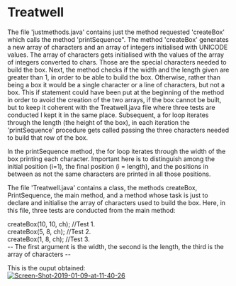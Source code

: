 # Treatwell

The file 'justmethods.java' contains just the method requested 'createBox' which calls the method 'printSequence". 
The method 'createBox' generates a new array of characters and an array of integers initialised with UNICODE values. The array of characters gets initialised with the values of the array of integers converted to chars. Those are the special characters needed to build the box. Next, the method checks if the width and the length given are greater than 1, in order to be able to build the box. Otherwise, rather than being a box it would be a single character or a line of characters, but not a box. 
This if statement could have been put at the beginning of the method in order to avoid the creation of the two arrays, if the box cannot be built, but to keep it coherent with the Treatwell.java file where three tests are conducted I kept it in the same place. Subsequent, a for loop iterates through the length (the height of the box), in each iteration the 'printSequence' procedure gets called passing the three characters needed to build that row of the box. 

In the printSequence method, the for loop iterates through the width of the box printing each character. Important here is to distinguish among the initial position (i=1), the final position (i = length), and the positions in between as not the same characters are printed in all those positions.

The file 'Treatwell.java' contains a class, the methods createBox, PrintSequence, the main method, and a method whose task is just to declare and initialise the array of characters used to build the box. Here, in this file, three tests are conducted from the main method:

createBox(10, 10, ch);  //Test 1.\
createBox(5, 8, ch);    //Test 2.\
createBox(1, 8, ch);    //Test 3.\
-- The first argument is the width, the second is the length, the third is the array of characters --

This is the ouput obtained:\
<a href="https://ibb.co/3mpFFhP"><img src="https://i.ibb.co/F45YY7d/Screen-Shot-2019-01-09-at-11-40-26.png" alt="Screen-Shot-2019-01-09-at-11-40-26" border="0"></a>
